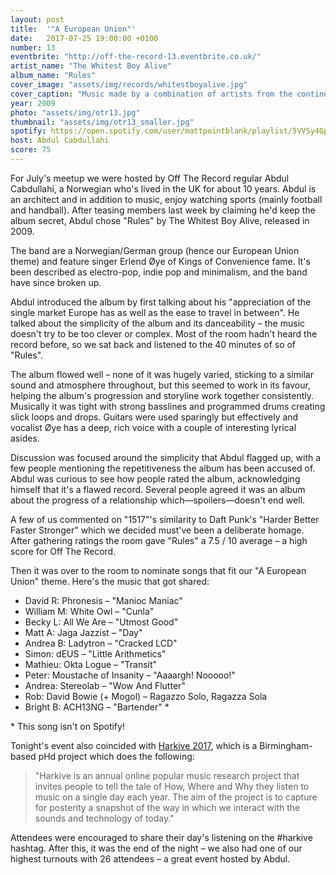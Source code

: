 ```yaml
---
layout: post
title:  '"A European Union"'
date:   2017-07-25 19:00:00 +0100
number: 13
eventbrite: "http://off-the-record-13.eventbrite.co.uk/"
artist_name: "The Whitest Boy Alive"
album_name: "Rules"
cover_image: "assets/img/records/whitestboyalive.jpg"
cover_caption: "Music made by a combination of artists from the continent of Europe. And apparently there was some sort of referendum recently, too."
year: 2009
photo: "assets/img/otr13.jpg"
thumbnail: "assets/img/otr13_smaller.jpg"
spotify: https://open.spotify.com/user/mattpointblank/playlist/5VVSy4Gp2oDkgtHAn0GjkA
host: Abdul Cabdullahi
score: 75
---
```


For July's meetup we were hosted by Off The Record regular Abdul Cabdullahi, a Norwegian who's lived in the UK for about 10 years. Abdul is an architect and in addition to music, enjoy watching sports (mainly football and handball). After teasing members last week by claiming he'd keep the album secret, Abdul chose "Rules" by The Whitest Boy Alive, released in 2009. 

The band are a Norwegian/German group (hence our European Union theme) and feature singer Erlend Øye of Kings of Convenience fame. It's been described as electro-pop, indie pop and minimalism, and the band have since broken up.

Abdul introduced the album by first talking about his "appreciation of the single market Europe has as well as the ease to travel in between". He talked about the simplicity of the album and its danceability – the music doesn't try to be too clever or complex. Most of the room hadn't heard the record before, so we sat back and listened to the 40 minutes of so of "Rules".

The album flowed well – none of it was hugely varied, sticking to a similar sound and atmosphere throughout, but this seemed to work in its favour, helping the album's progression and storyline work together consistently. Musically it was tight with strong basslines and programmed drums creating slick loops and drops. Guitars were used sparingly but effectively and vocalist Øye has a deep, rich voice with a couple of interesting lyrical asides. 

Discussion was focused around the simplicity that Abdul flagged up, with a few people mentioning the repetitiveness the album has been accused of. Abdul was curious to see how people rated the album, acknowledging himself that it's a flawed record. Several people agreed it was an album about the progress of a relationship which—spoilers—doesn't end well.

A few of us commented on "1517"'s similarity to Daft Punk's "Harder Better Faster Stronger" which we decided must've been a deliberate homage. After gathering ratings the room gave "Rules" a 7.5 / 10 average – a high score for Off The Record.

Then it was over to the room to nominate songs that fit our "A European Union" theme. Here's the music that got shared:

- David R: Phronesis – "Manioc Maniac"
- William M: White Owl – "Cunla"
- Becky L: All We Are – "Utmost Good"
- Matt A: Jaga Jazzist – "Day"
- Andrea B: Ladytron – "Cracked LCD"
- Simon: dEUS – "Little Arithmetics"
- Mathieu: Okta Logue – "Transit"
- Peter: Moustache of Insanity – "Aaaargh! Nooooo!"
- Andrea: Stereolab – "Wow And Flutter"
- Rob: David Bowie (+ Mogol) – Ragazzo Solo, Ragazza Sola
- Bright B: ACH13NG – "Bartender" *

\* This song isn't on Spotify!

Tonight's event also coincided with [Harkive 2017](http://harkive.org/), which is a Birmingham-based pHd project which does the following:

>"Harkive is an annual online popular music research project that invites people to tell the tale of How, Where and Why they listen to music on a single day each year. The aim of the project is to capture for posterity a snapshot of the way in which we interact with the sounds and technology of today."

Attendees were encouraged to share their day's listening on the #harkive hashtag. After this, it was the end of the night – we also had one of our highest turnouts with 26 attendees – a great event hosted by Abdul.